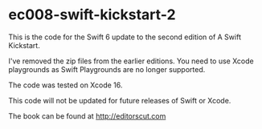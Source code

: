 # ec008-swift-kickstart-2

This is the code for the Swift 6 update to the second edition of A Swift Kickstart.

I've removed the zip files from the earlier editions. You need to use Xcode playgrounds as Swift Playgrounds are no longer supported.

The code was tested on Xcode 16.

This code will not be updated for future releases of Swift or Xcode.

The book can be found at http://editorscut.com 

